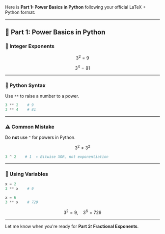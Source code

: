 Here is **Part 1: Power Basics in Python** following your official LaTeX + Python format:

---

## 📘 Part 1: Power Basics in Python

### 🔢 Integer Exponents

$$ 3^2 = 9 $$

$$ 3^4 = 81 $$

---

### 🧮 Python Syntax

Use `**` to raise a number to a power.

```python
3 ** 2    # 9
3 ** 4    # 81
```

---

### ⚠️ Common Mistake

Do **not** use `^` for powers in Python.

$$ 3 ^ 2 \ne 3^2 $$

```python
3 ^ 2    # 1  ← Bitwise XOR, not exponentiation
```

---

### 📌 Using Variables

```python
x = 2
3 ** x    # 9

x = 6
3 ** x    # 729
```

$$ 3^2 = 9,\quad 3^6 = 729 $$

---

Let me know when you're ready for **Part 3: Fractional Exponents**.